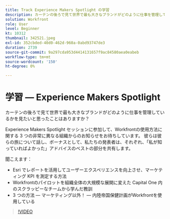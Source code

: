 ```yaml
---
title: Track Experience Makers Spotlight の学習
description: カーテンの後ろで見て世界で最も大きなブランドがどのように仕事を管理しているかを見たいと思ったことはありますか？
solution: Workfront
role: User
level: Beginner
kt: 10312
thumbnail: 342521.jpeg
exl-id: 352cbded-40d0-462d-960a-0abd93747de3
duration: 2739
source-git-commit: 9a297cda953d4414131657f9ac84580aea0eabeb
workflow-type: tm+mt
source-wordcount: '150'
ht-degree: 0%

---
```


# 学習 — Experience Makers Spotlight

カーテンの後ろで見て世界で最も大きなブランドがどのように仕事を管理しているかを見たいと思ったことはありますか？

Experience Makers Spotlight セッションに参加して、Workfrontの使用方法に関する 3 つの非常に異なる組織からのお知らせをお待ちしています。 彼らは彼らの旅について話し、ボーナスとして、私たちの発表者は、それぞれ、「私が知っていればよかった」アドバイスのベストの部分を共有します。

聞こえます：

* Esri でレポートを活用してユーザーエクスペリエンスを向上させ、マーケティング KPI を測定する方法
* Workfrontのパイロットを組織全体の大規模な展開に変えた Capital One 内のスクラッピーなチームから学んだ教訓
* 3 つの方法 — マーケティング以外！  — 内陸帝国保健計画がWorkfrontを使用している

>[!VIDEO](https://video.tv.adobe.com/v/342521/?quality=12&learn=on)
